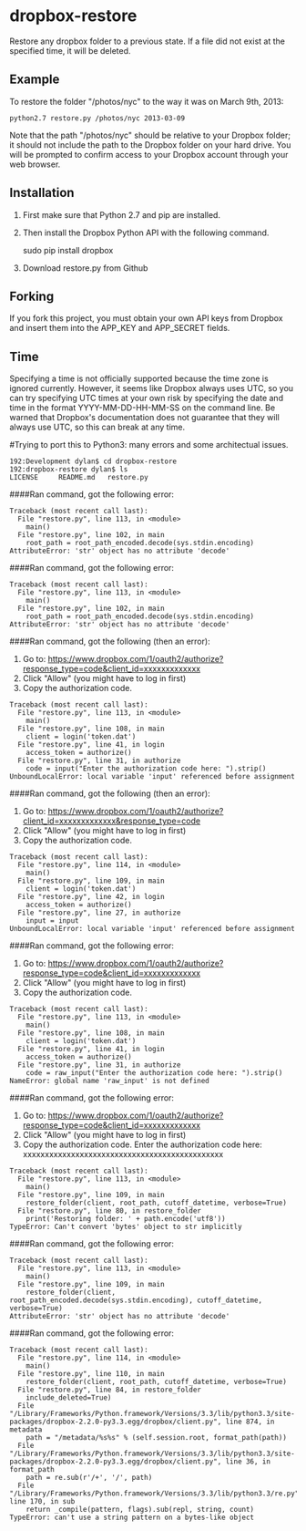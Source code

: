 dropbox-restore
===============

Restore any dropbox folder to a previous state. If a file did not exist at the specified time, it will be deleted.

Example
-------
To restore the folder "/photos/nyc" to the way it was on March 9th, 2013:

    python2.7 restore.py /photos/nyc 2013-03-09
    
Note that the path "/photos/nyc" should be relative to your Dropbox folder; it should not include the path to the Dropbox folder on your hard drive. You will be prompted to confirm access to your Dropbox account through your web browser.

Installation
------------
1. First make sure that Python 2.7 and pip are installed. 
2. Then install the Dropbox Python API with the following command.

    sudo pip install dropbox

3. Download restore.py from Github

Forking
-------
If you fork this project, you must obtain your own API keys from Dropbox and insert them into the APP\_KEY and APP\_SECRET fields.

Time
----
Specifying a time is not officially supported because the time zone is ignored currently. However, it seems like Dropbox always uses UTC, so you can try specifying UTC times at your own risk by specifying the date and time in the format YYYY-MM-DD-HH-MM-SS on the command line. Be warned that Dropbox's documentation does not guarantee that they will always use UTC, so this can break at any time.


#Trying to port this to Python3:
many errors and some architectual issues.

    192:Development dylan$ cd dropbox-restore
    192:dropbox-restore dylan$ ls
    LICENSE		README.md	restore.py

####Ran command, got the following error:

    Traceback (most recent call last):
      File "restore.py", line 113, in <module>
        main()
      File "restore.py", line 102, in main
        root_path = root_path_encoded.decode(sys.stdin.encoding)
    AttributeError: 'str' object has no attribute 'decode'

####Ran command, got the following error:

    Traceback (most recent call last):
      File "restore.py", line 113, in <module>
        main()
      File "restore.py", line 102, in main
        root_path = root_path_encoded.decode(sys.stdin.encoding)
    AttributeError: 'str' object has no attribute 'decode'

####Ran command, got the following (then an error):

1. Go to: https://www.dropbox.com/1/oauth2/authorize?response_type=code&client_id=xxxxxxxxxxxxx
2. Click "Allow" (you might have to log in first)
3. Copy the authorization code.

```
Traceback (most recent call last):
  File "restore.py", line 113, in <module>
    main()
  File "restore.py", line 108, in main
    client = login('token.dat')
  File "restore.py", line 41, in login
    access_token = authorize()
  File "restore.py", line 31, in authorize
    code = input("Enter the authorization code here: ").strip()
UnboundLocalError: local variable 'input' referenced before assignment
```

####Ran command, got the following (then an error):

1. Go to: https://www.dropbox.com/1/oauth2/authorize?client_id=xxxxxxxxxxxxx&response_type=code
2. Click "Allow" (you might have to log in first)
3. Copy the authorization code.

```
Traceback (most recent call last):
  File "restore.py", line 114, in <module>
    main()
  File "restore.py", line 109, in main
    client = login('token.dat')
  File "restore.py", line 42, in login
    access_token = authorize()
  File "restore.py", line 27, in authorize
    input = input
UnboundLocalError: local variable 'input' referenced before assignment
```

####Ran command, got the following error:

1. Go to: https://www.dropbox.com/1/oauth2/authorize?response_type=code&client_id=xxxxxxxxxxxxx
2. Click "Allow" (you might have to log in first)
3. Copy the authorization code.

```
Traceback (most recent call last):
  File "restore.py", line 113, in <module>
    main()
  File "restore.py", line 108, in main
    client = login('token.dat')
  File "restore.py", line 41, in login
    access_token = authorize()
  File "restore.py", line 31, in authorize
    code = raw_input("Enter the authorization code here: ").strip()
NameError: global name 'raw_input' is not defined
```

####Ran command, got the following error:

1. Go to: https://www.dropbox.com/1/oauth2/authorize?response_type=code&client_id=xxxxxxxxxxxxx
2. Click "Allow" (you might have to log in first)
3. Copy the authorization code.
Enter the authorization code here: xxxxxxxxxxxxxxxxxxxxxxxxxxxxxxxxxxxxxxxxxxxxxx

```
Traceback (most recent call last):
  File "restore.py", line 113, in <module>
    main()
  File "restore.py", line 109, in main
    restore_folder(client, root_path, cutoff_datetime, verbose=True)
  File "restore.py", line 80, in restore_folder
    print('Restoring folder: ' + path.encode('utf8'))
TypeError: Can't convert 'bytes' object to str implicitly
```

####Ran command, got the following error:

    Traceback (most recent call last):
      File "restore.py", line 113, in <module>
        main()
      File "restore.py", line 109, in main
        restore_folder(client, root_path_encoded.decode(sys.stdin.encoding), cutoff_datetime, verbose=True)
    AttributeError: 'str' object has no attribute 'decode'


####Ran command, got the following error:

    Traceback (most recent call last):
      File "restore.py", line 114, in <module>
        main()
      File "restore.py", line 110, in main
        restore_folder(client, root_path, cutoff_datetime, verbose=True)
      File "restore.py", line 84, in restore_folder
        include_deleted=True)
      File "/Library/Frameworks/Python.framework/Versions/3.3/lib/python3.3/site-packages/dropbox-2.2.0-py3.3.egg/dropbox/client.py", line 874, in metadata
        path = "/metadata/%s%s" % (self.session.root, format_path(path))
      File "/Library/Frameworks/Python.framework/Versions/3.3/lib/python3.3/site-packages/dropbox-2.2.0-py3.3.egg/dropbox/client.py", line 36, in format_path
        path = re.sub(r'/+', '/', path)
      File "/Library/Frameworks/Python.framework/Versions/3.3/lib/python3.3/re.py", line 170, in sub
        return _compile(pattern, flags).sub(repl, string, count)
    TypeError: can't use a string pattern on a bytes-like object
    
    
    
